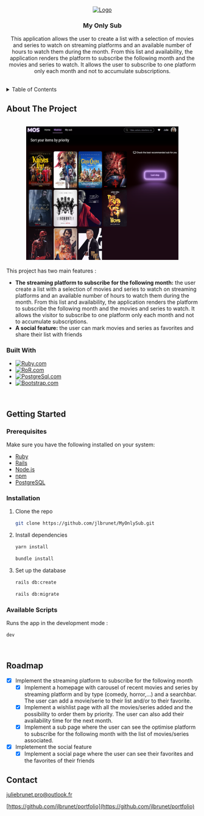 <br />
<a name="readme-top"></a>
<br />
<div align="center">
  <a href="https://github.com/jlbrunet/portfolio">
    <img src="app/assets/images/logomos.png" alt="Logo" width="100" height="40">
  </a>
  <h3 align="center">My Only Sub</h3>
  <p align="center">
     This application allows the user to create a list with a selection of movies and series to watch on streaming platforms and an available number of hours to watch them during the month. From this list and availability, the application renders the platform to subscribe the following month and the movies and series to watch. It allows the user to subscribe to one platform only each month and not to accumulate subscriptions. 
    <br />
    <br />
  </p>
</div>

<details>
  <summary>Table of Contents</summary>
  <ol>
    <li>
      <a href="#about-the-project">About The Project</a>
      <ul>
        <li><a href="#built-with">Built With</a></li>
      </ul>
    </li>
    <li>
      <a href="#getting-started">Getting Started</a>
      <ul>
        <li><a href="#prerequisites">Prerequisites</a></li>
        <li><a href="#installation">Installation</a></li>
        <li><a href="#installation">Available scripts</a></li>
      </ul>
    </li>
    <li><a href="#roadmap">Roadmap</a></li>
    <li><a href="#contact">Contact</a></li>
  </ol>
  <br />
</details>


## About The Project

<br />
<div align="center"><img src="app/assets/images/mosImage.png" alt="presentation of portfolio" width="400" height="350"></div>
<br />

<div>This project has two main features :
  <ul>
    <li><b>The streaming platform to subscribe for the following month:</b> the user create a list with a selection of movies and series to watch on streaming platforms and an available number of hours to watch them during the month. From this list and availability, the application renders the platform to subscribe the following month and the movies and series to watch. It allows the visitor to subscribe to one platform only each month and not to accumulate subscriptions. </li>
    <li><b>A social feature:</b> the user can mark movies and series as favorites and share their list with friends</li>
  </ul>
</div>


### Built With

* [![Ruby.com][Ruby.com]][Ruby-url]
* [![RoR.com][RoR.com]][RoR-url]
* [![PostgreSql.com][PostgreSql.com]][PostgreSql-url]
* [![Bootstrap.com][Bootstrap.com]][Bootstrap-url]
<br />

## Getting Started

### Prerequisites

Make sure you have the following installed on your system:

* [Ruby](https://www.ruby-lang.org/en/documentation/installation/)
* [Rails](https://guides.rubyonrails.org/getting_started.html#installing-rails)
* [Node.js](https://nodejs.org/)
* [npm](https://www.npmjs.com/)
* [PostgreSQL](https://www.postgresql.org/download/)

### Installation

1. Clone the repo
   ```sh
   git clone https://github.com/jlbrunet/MyOnlySub.git
   ```
2. Install dependencies
   ```sh
   yarn install
   ```
   ```sh
   bundle install
   ```
3. Set up the database
   ```sh
   rails db:create
   ```
   ```sh
   rails db:migrate
   ```

  
### Available Scripts

Runs the app in the development mode :
```sh
dev
```

<br />

## Roadmap

- [x] Implement the streaming platform to subscribe for the following month
    - [x] Implement a homepage with carousel of recent movies and series by streaming platform and by type (comedy, horror,...) and a searchbar. The user can add a movie/serie to their list and/or to their favorite. 
    - [x] Implement a wishlist page with all the movies/series added and the possibility to order them by priority. The user can also add their availability time for the next month. 
    - [x] Implement a sub page where the user can see the optimise platform to subscribe for the following month with the list of movies/series associated.
- [x] Impletement the social feature
    - [x] Implement a social page where the user can see their favorites and the favorites of their friends

## Contact

juliebrunet.pro@outlook.fr

[https://github.com/jlbrunet/portfolio](https://github.com/jlbrunet/portfolio)

<!-- MARKDOWN LINKS & IMAGES -->
[Ruby.com]: https://img.shields.io/badge/Ruby-CC342D?style=for-the-badge&logo=ruby&logoColor=white
[Ruby-url]: https://www.ruby-lang.org/fr/
[RoR.com]: https://img.shields.io/badge/Ruby_on_Rails-CC0000?style=for-the-badge&logo=ruby-on-rails&logoColor=white
[RoR-url]: https://rubyonrails.org/
[PostgreSql.com]: https://img.shields.io/badge/PostgreSQL-316192?style=for-the-badge&logo=postgresql&logoColor=white
[PostgreSql-url]: https://www.postgresql.org/
[Bootstrap.com]: https://img.shields.io/badge/Bootstrap-563D7C?style=for-the-badge&logo=bootstrap&logoColor=white
[Bootstrap-url]: https://getbootstrap.com
